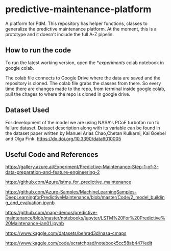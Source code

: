 # predictive-maintenance-platform

A platform for PdM. This repository has helper functions, classes to generalize the predictive maintenance platform.
At the moment, this is a prototype and it doesn't include the full A-Z pipelin.

## How to run the code

To run the latest working version, open the **experiments* colab notebook in google colab.

The colab file connects to Google Drive where the data are saved and the repository is cloned. The colab file grabs the classes from there.
So every time there are changes made to the repo, from terminal inside google colab, pull the chages to where the repo is cloned in google drive.

## Dataset Used

For development of the model we are using NASA's PCoE turbofan run to failure dataset.
Dataset description along with its variable can be found in the dataset paper written by 
Manuel Arias Chao,Chetan Kulkarni, Kai Goebel and Olga Fink. https://dx.doi.org/10.3390/data6010005

## Useful Code and References

https://gallery.azure.ai/Experiment/Predictive-Maintenance-Step-1-of-3-data-preparation-and-feature-engineering-2

https://github.com/Azure/lstms_for_predictive_maintenance 

https://github.com/Azure-Samples/MachineLearningSamples-DeepLearningforPredictiveMaintenance/blob/master/Code/2_model_building_and_evaluation.ipynb

https://github.com/mapr-demos/predictive-maintenance/blob/master/notebooks/jupyter/LSTM%20For%20Predictive%20Maintenance-ian01.ipynb

https://www.kaggle.com/datasets/behrad3d/nasa-cmaps 

https://www.kaggle.com/code/scratchpad/notebook5cc58ab447/edit 

